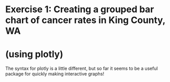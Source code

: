 # Exercise 1: Creating a grouped bar chart of cancer rates in King County, WA
# (using plotly)
The syntax for plotly is a little different, but so far it seems to be a useful package for quickly making interactive graphs!